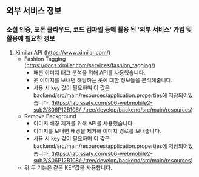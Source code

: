 ## 외부 서비스 정보

### 소셜 인증, 포톤 클라우드, 코드 컴파일 등에 활용 된 '외부 서비스' 가입 및 활용에 필요한 정보

1. Ximilar API (https://www.ximilar.com/)
   - Fashion Tagging (https://docs.ximilar.com/services/fashion_tagging/)
     - 패션 이미지 태그 분석을 위해 API를 사용했습니다. 
     - 옷 이미지를 보내면 해당하는 옷에 대한 정보들을 분석해줍니다.
     - 사용 시 key 값이 필요하며 이 값은 backend/src/main/resources/application.properties에 저장되어있습니다. (https://lab.ssafy.com/s06-webmobile2-sub2/S06P12B108/-/tree/develop/backend/src/main/resources)
   - Remove Background
     - 이미지 배경 제거를 위해 API를 사용했습니다.
     - 이미지를 보내면 배경을 제거해 이미지 경로를 보내줍니다.
     - 사용 시 key 값이 필요하며 이 값은 backend/src/main/resources/application.properties에 저장되어있습니다. (https://lab.ssafy.com/s06-webmobile2-sub2/S06P12B108/-/tree/develop/backend/src/main/resources)
   - 위 두 기능은 같은 KEY값을 사용합니다.